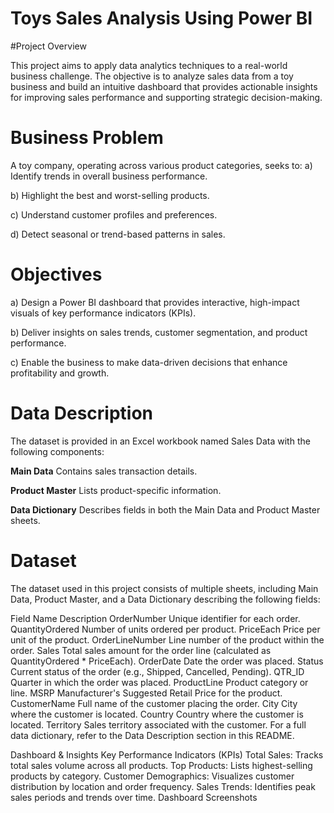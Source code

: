 # Toys Sales Analysis Using Power BI

#Project Overview

This project aims to apply data analytics techniques to a real-world business challenge. The objective is to analyze sales data from a toy business and build an intuitive dashboard that provides actionable insights for improving sales performance and supporting strategic decision-making.

# Business Problem

A toy company, operating across various product categories, seeks to:
a) Identify trends in overall business performance.

b) Highlight the best and worst-selling products.

c) Understand customer profiles and preferences.

d) Detect seasonal or trend-based patterns in sales.

# Objectives

a) Design a Power BI dashboard that provides interactive, high-impact visuals of key performance indicators (KPIs).

b) Deliver insights on sales trends, customer segmentation, and product performance.

c) Enable the business to make data-driven decisions that enhance profitability and growth.

# Data Description
The dataset is provided in an Excel workbook named Sales Data with the following components:

**Main Data** Contains sales transaction details.

**Product Master** Lists product-specific information.

**Data Dictionary** Describes fields in both the Main Data and Product Master sheets.

# Dataset
The dataset used in this project consists of multiple sheets, including Main Data, Product Master, and a Data Dictionary describing the following fields:

Field Name	Description
OrderNumber	Unique identifier for each order.
QuantityOrdered	Number of units ordered per product.
PriceEach	Price per unit of the product.
OrderLineNumber	Line number of the product within the order.
Sales	Total sales amount for the order line (calculated as QuantityOrdered * PriceEach).
OrderDate	Date the order was placed.
Status	Current status of the order (e.g., Shipped, Cancelled, Pending).
QTR_ID	Quarter in which the order was placed.
ProductLine	Product category or line.
MSRP	Manufacturer's Suggested Retail Price for the product.
CustomerName	Full name of the customer placing the order.
City	City where the customer is located.
Country	Country where the customer is located.
Territory	Sales territory associated with the customer.
For a full data dictionary, refer to the Data Description section in this README.

Dashboard & Insights
Key Performance Indicators (KPIs)
Total Sales: Tracks total sales volume across all products.
Top Products: Lists highest-selling products by category.
Customer Demographics: Visualizes customer distribution by location and order frequency.
Sales Trends: Identifies peak sales periods and trends over time.
Dashboard Screenshots
